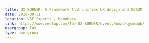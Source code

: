 ```yaml
---
title: UX BURNER- A Framework that unifies UX design and SCRUM
date: 2019-09-11
location: VSF Experts , Mannheim
link: https://www.meetup.com/The-UX-BURNER/events/mmztkqyzmbpb/
usergroup: lux
type: usergroup
---
```

